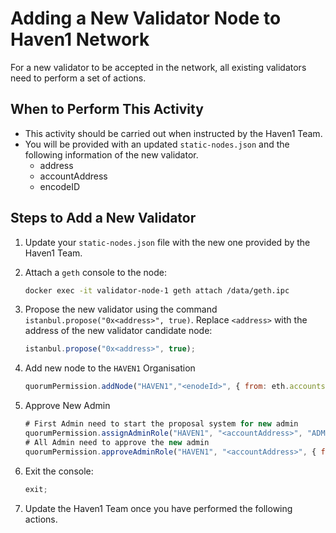 # Adding a New Validator Node to Haven1 Network

For a new validator to be accepted in the network, all existing validators need to perform a set of actions.

## When to Perform This Activity

- This activity should be carried out when instructed by the Haven1 Team.
- You will be provided with an updated `static-nodes.json` and the following information of the new validator.
  - address
  - accountAddress
  - encodeID

## Steps to Add a New Validator

1. Update your `static-nodes.json` file with the new one provided by the Haven1 Team.
2. Attach a `geth` console to the node:

    ```bash
    docker exec -it validator-node-1 geth attach /data/geth.ipc
    ```

3. Propose the new validator using the command `istanbul.propose("0x<address>", true)`. Replace `<address>` with the address of the new validator candidate node:

    ```javascript
    istanbul.propose("0x<address>", true);
    ```

4. Add new node to the `HAVEN1` Organisation

    ```javascript
    quorumPermission.addNode("HAVEN1","<enodeId>", { from: eth.accounts[0] });
    ```

5. Approve New Admin

    ```javascript
    # First Admin need to start the proposal system for new admin
    quorumPermission.assignAdminRole("HAVEN1", "<accountAddress>", "ADMIN", { from: eth.accounts[0] })
    # All Admin need to approve the new admin
    quorumPermission.approveAdminRole("HAVEN1", "<accountAddress>", { from: eth.accounts[0] });
    ```

6. Exit the console:

    ```javascript
    exit;
    ```

7. Update the Haven1 Team once you have performed the following actions.
